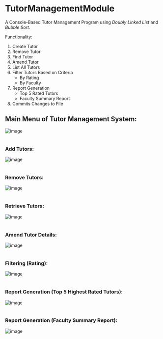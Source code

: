 # TutorManagementModule
A Console-Based Tutor Management Program using *Doubly Linked List* and *Bubble Sort*.

Functionality: 
  1. Create Tutor
  2. Remove Tutor
  3. Find Tutor
  4. Amend Tutor
  5. List All Tutors
  6. Filter Tutors Based on Criteria
     - By Rating
     - By Faculty
  7. Report Generation
     - Top 5 Rated Tutors
     - Faculty Summary Report
  8. Commits Changes to File

## Main Menu of Tutor Management System:<br>
![image](https://github.com/Bernardbyy/TutorManagementModule/assets/75737130/fb9ecb72-3e3d-4f5a-801f-c42d1c03699b)
<br><br>
### Add Tutors: <br>
![image](https://github.com/Bernardbyy/TutorManagementModule/assets/75737130/047ce20f-8e42-4719-abf7-39c7186a878b)
<br><br>
### Remove Tutors: <br>
![image](https://github.com/Bernardbyy/TutorManagementModule/assets/75737130/01659483-8f8d-4be8-af1a-f71e0a6549b6)
<br><br>
### Retrieve Tutors: <br>
![image](https://github.com/Bernardbyy/TutorManagementModule/assets/75737130/9243e994-9691-470b-b6c3-1776abc57658)
<br><br>
### Amend Tutor Details:<br>
![image](https://github.com/Bernardbyy/TutorManagementModule/assets/75737130/b57862b1-c788-4aec-9ef2-a34ec338b1c3)
<br><br>
### Filtering (Rating): <br>
![image](https://github.com/Bernardbyy/TutorManagementModule/assets/75737130/5b254a4a-c77d-4e44-b0b5-68e3440a90dc)
<br><br>
### Report Generation (Top 5 Highest Rated Tutors): <br>
![image](https://github.com/Bernardbyy/TutorManagementModule/assets/75737130/cbb6f58c-998f-48b7-857d-3874e2eee51d)
<br><br>
### Report Generation (Faculty Summary Report): <br>
![image](https://github.com/Bernardbyy/TutorManagementModule/assets/75737130/d35a8ec6-4731-4bb2-ab1a-a00031a8729b)
<br><br>
